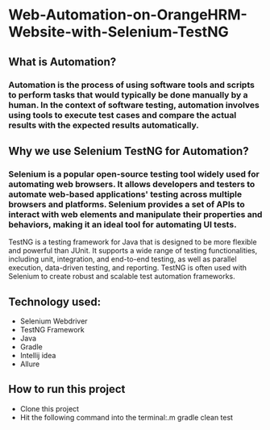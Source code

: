 # Web-Automation-on-OrangeHRM-Website-with-Selenium-TestNG
## What is Automation?
### Automation is the process of using software tools and scripts to perform tasks that would typically be done manually by a human. In the context of software testing, automation involves using tools to execute test cases and compare the actual results with the expected results automatically.
## Why we use Selenium TestNG for Automation?
### Selenium is a popular open-source testing tool widely used for automating web browsers. It allows developers and testers to automate web-based applications' testing across multiple browsers and platforms. Selenium provides a set of APIs to interact with web elements and manipulate their properties and behaviors, making it an ideal tool for automating UI tests.

TestNG is a testing framework for Java that is designed to be more flexible and powerful than JUnit. It supports a wide range of testing functionalities, including unit, integration, and end-to-end testing, as well as parallel execution, data-driven testing, and reporting. TestNG is often used with Selenium to create robust and scalable test automation frameworks.
## Technology used:
+ Selenium Webdriver
+ TestNG Framework
+ Java
+ Gradle
+ Intellij idea
+ Allure
## How to run this project
+ Clone this project
+ Hit the following command into the terminal:.m gradle clean test
